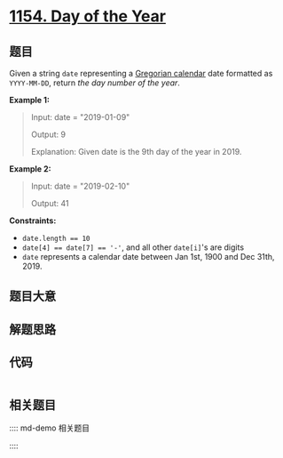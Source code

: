 # [1154. Day of the Year](https://leetcode.com/problems/day-of-the-year)

## 题目

Given a string `date` representing a [Gregorian
calendar](https://en.wikipedia.org/wiki/Gregorian_calendar) date formatted as
`YYYY-MM-DD`, return _the day number of the year_.



**Example 1:**

> Input: date = "2019-01-09"
> 
> Output: 9
> 
> Explanation: Given date is the 9th day of the year in 2019.

**Example 2:**

> Input: date = "2019-02-10"
> 
> Output: 41

**Constraints:**

  * `date.length == 10`
  * `date[4] == date[7] == '-'`, and all other `date[i]`'s are digits
  * `date` represents a calendar date between Jan 1st, 1900 and Dec 31th, 2019.


## 题目大意

## 解题思路

## 代码

```javascript

```

## 相关题目

:::: md-demo 相关题目

::::
